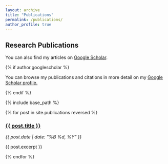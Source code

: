 ```yaml
---
layout: archive
title: "Publications"
permalink: /publications/
author_profile: true
---
```


## Research Publications

You can also find my articles on [Google Scholar](https://scholar.google.com/citations?user=1q1nLY8AAAAJ&hl=en&oi=ao).

{% if author.googlescholar %}
  <p>You can browse my publications and citations in more detail on my <u><a href="https://scholar.google.com/citations?user=1q1nLY8AAAAJ&hl=en&oi=ao">Google Scholar profile</a>.</u></p>
{% endif %}

<!-- Display the publications -->
{% include base_path %}

{% for post in site.publications reversed %}
  <div class="publication-item">
    <h3><a href="{{ post.url }}">{{ post.title }}</a></h3>
    <p><em>{{ post.date | date: "%B %d, %Y" }}</em></p>
    <p>{{ post.excerpt }}</p>
  </div>
{% endfor %}

